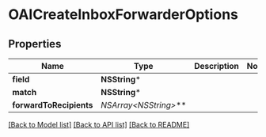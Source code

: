 # OAICreateInboxForwarderOptions

## Properties
Name | Type | Description | Notes
------------ | ------------- | ------------- | -------------
**field** | **NSString*** |  | 
**match** | **NSString*** |  | 
**forwardToRecipients** | **NSArray&lt;NSString*&gt;*** |  | 

[[Back to Model list]](../README#documentation-for-models) [[Back to API list]](../README#documentation-for-api-endpoints) [[Back to README]](../README)



